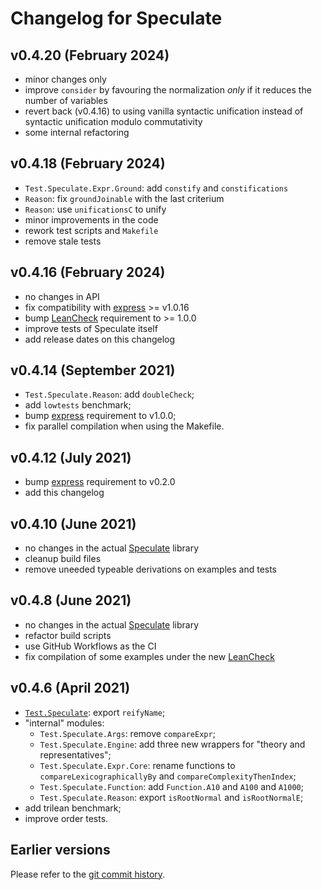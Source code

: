Changelog for Speculate
=======================


v0.4.20 (February 2024)
-----------------------

* minor changes only
* improve `consider` by favouring the normalization
  _only_ if it reduces the number of variables
* revert back (v0.4.16) to using vanilla syntactic unification
  instead of syntactic unification modulo commutativity
* some internal refactoring


v0.4.18 (February 2024)
-----------------------

* `Test.Speculate.Expr.Ground`: add `constify` and `constifications`
* `Reason`: fix `groundJoinable` with the last criterium
* `Reason`: use `unificationsC` to unify
* minor improvements in the code
* rework test scripts and `Makefile`
* remove stale tests


v0.4.16 (February 2024)
-----------------------

* no changes in API
* fix compatibility with [express] >= v1.0.16
* bump [LeanCheck] requirement to >= 1.0.0
* improve tests of Speculate itself
* add release dates on this changelog


v0.4.14 (September 2021)
------------------------

* `Test.Speculate.Reason`: add `doubleCheck`;
* add `lowtests` benchmark;
* bump [express] requirement to v1.0.0;
* fix parallel compilation when using the Makefile.


v0.4.12 (July 2021)
-------------------

* bump [express] requirement to v0.2.0
* add this changelog


v0.4.10 (June 2021)
-------------------

* no changes in the actual [Speculate] library
* cleanup build files
* remove uneeded typeable derivations on examples and tests


v0.4.8 (June 2021)
------------------

* no changes in the actual [Speculate] library
* refactor build scripts
* use GitHub Workflows as the CI
* fix compilation of some examples under the new [LeanCheck]


v0.4.6 (April 2021)
-------------------

* [`Test.Speculate`]: export `reifyName`;
* "internal" modules:
	- `Test.Speculate.Args`: remove `compareExpr`;
	- `Test.Speculate.Engine`: add three new wrappers for "theory and representatives";
	- `Test.Speculate.Expr.Core`: rename functions to `compareLexicographicallyBy` and `compareComplexityThenIndex`;
	- `Test.Speculate.Function`: add `Function.A10` and `A100` and `A1000`;
	- `Test.Speculate.Reason`: export `isRootNormal` and `isRootNormalE`;
* add trilean benchmark;
* improve order tests.


Earlier versions
----------------

Please refer to the [git commit history].

[git commit history]: https://github.com/rudymatela/speculate/commits/master

[Speculate]:        https://hackage.haskell.org/package/speculate/docs/Test-Speculate.html
[`Test.Speculate`]: https://hackage.haskell.org/package/speculate/docs/Test-Speculate.html
[LeanCheck]:        https://hackage.haskell.org/package/leancheck/docs/Test-LeanCheck.html
[express]:          https://hackage.haskell.org/package/express
